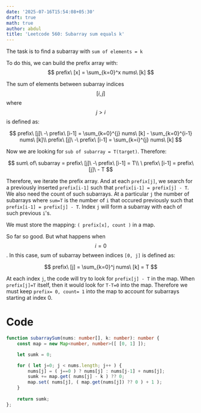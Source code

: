 ```yaml
---
date: '2025-07-16T15:54:08+05:30'
draft: true
math: true
author: abdul
title: 'Leetcode 560: Subarray sum equals k'
---
```


The task is to find a subarray with `sum of elements = k`

To do this, we can build the prefix array with: $$ prefix\ [x] = \sum_{k=0}^x nums\ [k] $$

The sum of elements between subarray indices $$[i, j]$$ where $$j > i$$ is defined as:

$$
prefix\ [j]\ -\ prefix\ [i-1] = \sum_{k=0}^{j} nums\ [k] - \sum_{k=0}^{i-1} nums\ [k]\\
prefix\ [j]\ -\ prefix\ [i-1] = \sum_{k=i}^{j} nums\ [k]
$$

Now we are looking for `sub of subarray = T(target)`. Therefore:

$$ 
sum\ of\ subarray = prefix\ [j]\ -\ prefix\ [i-1] = T\\
\ prefix\ [i-1] = prefix\ [j]\ - T
$$

Therefore, we iterate the prefix array. And at each `prefix[j]`, we search for a previously inserted `prefix[i-1]` such that `prefix[i-1] = prefix[j] - T`. We also need the count of such subarrays. At a particular `j` the number of subarrays where `sum=T` is the number of `i` that occured previously such that `prefix[i-1] = prefix[j] - T`. Index `j` will form a subarray with each of such previous `i`'s.

We must store the mapping: `( prefix[x], count )` in a map.

So far so good. But what happens when $$i=0$$. In this case, sum of subarray between indices `[0, j]` is defined as: 

$$
prefix\ [j] = \sum_{k=0}^j nums\ [k] = T
$$

At each index `j`, the code will try to look for `prefix[j] - T` in the map. When `prefix[j]=T` itself, then it would look for `T-T=0` into the map. Therefore we must keep `prefix= 0, count= 1` into the map to account for subarrays starting at index 0.

# Code
```typescript []
function subarraySum(nums: number[], k: number): number {
    const map = new Map<number, number>([ [0, 1] ]);

    let sumk = 0;

    for ( let j=0; j < nums.length; j++ ) {
        nums[j] = ( j==0 ) ? nums[j] : nums[j-1] + nums[j];
        sumk += map.get( nums[j] - k ) ?? 0;
        map.set( nums[j], ( map.get(nums[j]) ?? 0 ) + 1 );
    }
    
    return sumk;
};

```
